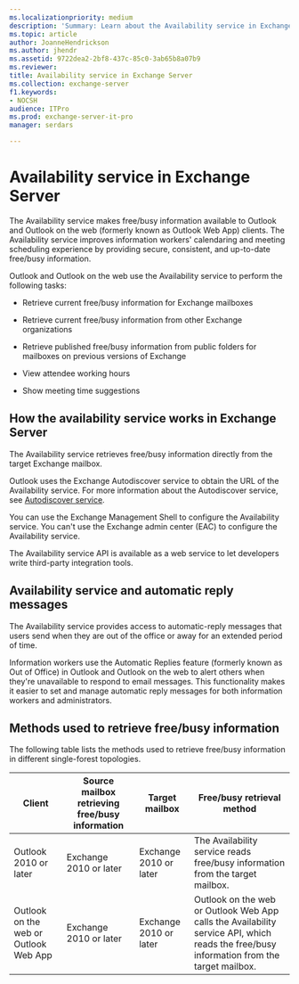 ```yaml
---
ms.localizationpriority: medium
description: 'Summary: Learn about the Availability service in Exchange 2016 and Exchange 2019.'
ms.topic: article
author: JoanneHendrickson
ms.author: jhendr
ms.assetid: 9722dea2-2bf8-437c-85c0-3ab65b8a07b9
ms.reviewer: 
title: Availability service in Exchange Server
ms.collection: exchange-server
f1.keywords:
- NOCSH
audience: ITPro
ms.prod: exchange-server-it-pro
manager: serdars

---
```


# Availability service in Exchange Server

The Availability service makes free/busy information available to Outlook and Outlook on the web (formerly known as Outlook Web App) clients. The Availability service improves information workers' calendaring and meeting scheduling experience by providing secure, consistent, and up-to-date free/busy information.

Outlook and Outlook on the web use the Availability service to perform the following tasks:

- Retrieve current free/busy information for Exchange mailboxes

- Retrieve current free/busy information from other Exchange organizations

- Retrieve published free/busy information from public folders for mailboxes on previous versions of Exchange

- View attendee working hours

- Show meeting time suggestions

## How the availability service works in Exchange Server
The Availability service retrieves free/busy information directly from the target Exchange mailbox.

Outlook uses the Exchange Autodiscover service to obtain the URL of the Availability service. For more information about the Autodiscover service, see [Autodiscover service](autodiscover.md).

You can use the Exchange Management Shell to configure the Availability service. You can't use the Exchange admin center (EAC) to configure the Availability service.

The Availability service API is available as a web service to let developers write third-party integration tools.

## Availability service and automatic reply messages
The Availability service provides access to automatic-reply messages that users send when they are out of the office or away for an extended period of time.

Information workers use the Automatic Replies feature (formerly known as Out of Office) in Outlook and Outlook on the web to alert others when they're unavailable to respond to email messages. This functionality makes it easier to set and manage automatic reply messages for both information workers and administrators.

## Methods used to retrieve free/busy information
The following table lists the methods used to retrieve free/busy information in different single-forest topologies.

|Client|Source mailbox retrieving free/busy information|Target mailbox|Free/busy retrieval method|
|---|---|---|---|
|Outlook 2010 or later|Exchange 2010 or later|Exchange 2010 or later|The Availability service reads free/busy information from the target mailbox.|
|Outlook on the web or Outlook Web App|Exchange 2010 or later|Exchange 2010 or later|Outlook on the web or Outlook Web App calls the Availability service API, which reads the free/busy information from the target mailbox.|
